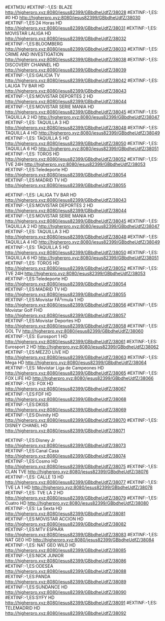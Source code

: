 #EXTM3U
 #EXTINF:-1,ES: BLAZE http://higherpro.xyz:8080/jesus82399/GBbdheUdfZ/38028 #EXTINF:-1,ES: #0 HD http://higherpro.xyz:8080/jesus82399/GBbdheUdfZ/38030 #EXTINF:-1,ES:24 Horas HD http://higherpro.xyz:8080/jesus82399/GBbdheUdfZ/38031 #EXTINF:-1,ES: MOVISTAR LALIGA HD http://higherpro.xyz:8080/jesus82399/GBbdheUdfZ/38032 #EXTINF:-1,ES:BLOOMBERG http://higherpro.xyz:8080/jesus82399/GBbdheUdfZ/38033 #EXTINF:-1,ES: CRIME AND INVESTIGATION http://higherpro.xyz:8080/jesus82399/GBbdheUdfZ/38038 #EXTINF:-1,ES: DISCOVERY CHANNEL HD http://higherpro.xyz:8080/jesus82399/GBbdheUdfZ/38039 #EXTINF:-1,ES:GALICIA TV http://higherpro.xyz:8080/jesus82399/GBbdheUdfZ/38042 #EXTINF:-1,ES: LALIGA TV BAR HD http://higherpro.xyz:8080/jesus82399/GBbdheUdfZ/38043 #EXTINF:-1,ES:MOVISTAR DEPORTES 2 HD http://higherpro.xyz:8080/jesus82399/GBbdheUdfZ/38044 #EXTINF:-1,ES:MOVISTAR SERIE MANIA HD http://higherpro.xyz:8080/jesus82399/GBbdheUdfZ/38045 #EXTINF:-1,ES: TAQUILLA 2 HD http://higherpro.xyz:8080/jesus82399/GBbdheUdfZ/38047 #EXTINF:-1,ES: TAQUILLA 3 HD http://higherpro.xyz:8080/jesus82399/GBbdheUdfZ/38048 #EXTINF:-1,ES: TAQUILLA 4 HD http://higherpro.xyz:8080/jesus82399/GBbdheUdfZ/38049 #EXTINF:-1,ES: TAQUILLA 5 HD http://higherpro.xyz:8080/jesus82399/GBbdheUdfZ/38050 #EXTINF:-1,ES: TAQUILLA 6 HD http://higherpro.xyz:8080/jesus82399/GBbdheUdfZ/38051 #EXTINF:-1,ES: TOROS HD http://higherpro.xyz:8080/jesus82399/GBbdheUdfZ/38052 #EXTINF:-1,ES: TVE 24H http://higherpro.xyz:8080/jesus82399/GBbdheUdfZ/38053 #EXTINF:-1,ES:Teledeporte HD http://higherpro.xyz:8080/jesus82399/GBbdheUdfZ/38054 #EXTINF:-1,ES:MADRID TV HD http://higherpro.xyz:8080/jesus82399/GBbdheUdfZ/38055 

#EXTINF:-1,ES: LALIGA TV BAR HD
http://higherpro.xyz:8080/jesus82399/GBbdheUdfZ/38043
#EXTINF:-1,ES:MOVISTAR DEPORTES 2 HD
http://higherpro.xyz:8080/jesus82399/GBbdheUdfZ/38044
#EXTINF:-1,ES:MOVISTAR SERIE MANIA HD
http://higherpro.xyz:8080/jesus82399/GBbdheUdfZ/38045
#EXTINF:-1,ES: TAQUILLA 2 HD
http://higherpro.xyz:8080/jesus82399/GBbdheUdfZ/38047
#EXTINF:-1,ES: TAQUILLA 3 HD
http://higherpro.xyz:8080/jesus82399/GBbdheUdfZ/38048
#EXTINF:-1,ES: TAQUILLA 4 HD
http://higherpro.xyz:8080/jesus82399/GBbdheUdfZ/38049
#EXTINF:-1,ES: TAQUILLA 5 HD
http://higherpro.xyz:8080/jesus82399/GBbdheUdfZ/38050
#EXTINF:-1,ES: TAQUILLA 6 HD
http://higherpro.xyz:8080/jesus82399/GBbdheUdfZ/38051
#EXTINF:-1,ES: TOROS HD
http://higherpro.xyz:8080/jesus82399/GBbdheUdfZ/38052
#EXTINF:-1,ES: TVE 24H
http://higherpro.xyz:8080/jesus82399/GBbdheUdfZ/38053
#EXTINF:-1,ES:Teledeporte HD
http://higherpro.xyz:8080/jesus82399/GBbdheUdfZ/38054
#EXTINF:-1,ES:MADRID TV HD
http://higherpro.xyz:8080/jesus82399/GBbdheUdfZ/38055
#EXTINF:-1,ES:Movistar FÃ³rmula 1 HD
http://higherpro.xyz:8080/jesus82399/GBbdheUdfZ/38056
#EXTINF:-1,ES: Movistar Golf FHD
http://higherpro.xyz:8080/jesus82399/GBbdheUdfZ/38057
#EXTINF:-1,ES:Movistar Deportes HD
http://higherpro.xyz:8080/jesus82399/GBbdheUdfZ/38058
#EXTINF:-1,ES: GOL TV
http://higherpro.xyz:8080/jesus82399/GBbdheUdfZ/38060
#EXTINF:-1,ES: Eurosport 1 HD
http://higherpro.xyz:8080/jesus82399/GBbdheUdfZ/38061
#EXTINF:-1,ES: Eurosport 2 HD
http://higherpro.xyz:8080/jesus82399/GBbdheUdfZ/38062
#EXTINF:-1,ES:MEZZO LIVE HD
http://higherpro.xyz:8080/jesus82399/GBbdheUdfZ/38063
#EXTINF:-1,ES: Mega HD
http://higherpro.xyz:8080/jesus82399/GBbdheUdfZ/38064
#EXTINF:-1,ES: Movistar Liga de Campeones HD
http://higherpro.xyz:8080/jesus82399/GBbdheUdfZ/38065
#EXTINF:-1,ES: FOX LIFE HD
http://higherpro.xyz:8080/jesus82399/GBbdheUdfZ/38066
#EXTINF:-1,ES: FOX HD
http://higherpro.xyz:8080/jesus82399/GBbdheUdfZ/38067
#EXTINF:-1,ES:FDF HD
http://higherpro.xyz:8080/jesus82399/GBbdheUdfZ/38068
#EXTINF:-1,ES:DKISS
http://higherpro.xyz:8080/jesus82399/GBbdheUdfZ/38069
#EXTINF:-1,ES:Divinity HD
http://higherpro.xyz:8080/jesus82399/GBbdheUdfZ/38070
#EXTINF:-1,ES: DISNEY CHANEL HD
http://higherpro.xyz:8080/jesus82399/GBbdheUdfZ/38071

#EXTINF:-1,ES:Disney Jr
http://higherpro.xyz:8080/jesus82399/GBbdheUdfZ/38073
#EXTINF:-1,ES:Canal Casa
http://higherpro.xyz:8080/jesus82399/GBbdheUdfZ/38074
#EXTINF:-1,ES:Cosmo HD
http://higherpro.xyz:8080/jesus82399/GBbdheUdfZ/38075
#EXTINF:-1,ES: CLAN TVE
http://higherpro.xyz:8080/jesus82399/GBbdheUdfZ/38076
#EXTINF:-1,ES: CALLE 13 HD
http://higherpro.xyz:8080/jesus82399/GBbdheUdfZ/38077
#EXTINF:-1,ES: TVE LA 1 HD
http://higherpro.xyz:8080/jesus82399/GBbdheUdfZ/38078
#EXTINF:-1,ES: TVE LA 2 HD
http://higherpro.xyz:8080/jesus82399/GBbdheUdfZ/38079
#EXTINF:-1,ES: Cuatro HD
http://higherpro.xyz:8080/jesus82399/GBbdheUdfZ/38080
#EXTINF:-1,ES: La Sexta HD
http://higherpro.xyz:8080/jesus82399/GBbdheUdfZ/38081
#EXTINF:-1,ES:MOVISTAR ACCION HD
http://higherpro.xyz:8080/jesus82399/GBbdheUdfZ/38082
#EXTINF:-1,ES:MTV ESPAÃ‘A
http://higherpro.xyz:8080/jesus82399/GBbdheUdfZ/38083
#EXTINF:-1,ES: NAT GEO HD
http://higherpro.xyz:8080/jesus82399/GBbdheUdfZ/38084
#EXTINF:-1,ES: NAT GEO WILD HD
http://higherpro.xyz:8080/jesus82399/GBbdheUdfZ/38085
#EXTINF:-1,ES:NICK JUNIOR
http://higherpro.xyz:8080/jesus82399/GBbdheUdfZ/38086
#EXTINF:-1,ES:ODESEA
http://higherpro.xyz:8080/jesus82399/GBbdheUdfZ/38088
#EXTINF:-1,ES:PANDA
http://higherpro.xyz:8080/jesus82399/GBbdheUdfZ/38089
#EXTINF:-1,ES:SUNDANCE HD
http://higherpro.xyz:8080/jesus82399/GBbdheUdfZ/38090
#EXTINF:-1,ES:SYFY HD
http://higherpro.xyz:8080/jesus82399/GBbdheUdfZ/38091
#EXTINF:-1,ES: TELEMADRID HD
http://higherpro.xyz:8080/jesus82399/GBbdheUdfZ/38092
